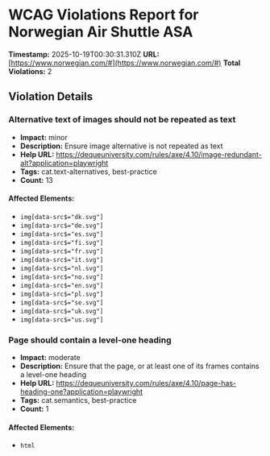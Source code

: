 # WCAG Violations Report for Norwegian Air Shuttle ASA

**Timestamp:** 2025-10-19T00:30:31.310Z
**URL:** [https://www.norwegian.com/#](https://www.norwegian.com/#)
**Total Violations:** 2

## Violation Details

### Alternative text of images should not be repeated as text

- **Impact:** minor
- **Description:** Ensure image alternative is not repeated as text
- **Help URL:** https://dequeuniversity.com/rules/axe/4.10/image-redundant-alt?application=playwright
- **Tags:** cat.text-alternatives, best-practice
- **Count:** 13

#### Affected Elements:

- `img[data-src$="dk.svg"]`
- `img[data-src$="de.svg"]`
- `img[data-src$="es.svg"]`
- `img[data-src$="fi.svg"]`
- `img[data-src$="fr.svg"]`
- `img[data-src$="it.svg"]`
- `img[data-src$="nl.svg"]`
- `img[data-src$="no.svg"]`
- `img[data-src$="en.svg"]`
- `img[data-src$="pl.svg"]`
- `img[data-src$="se.svg"]`
- `img[data-src$="uk.svg"]`
- `img[data-src$="us.svg"]`

### Page should contain a level-one heading

- **Impact:** moderate
- **Description:** Ensure that the page, or at least one of its frames contains a level-one heading
- **Help URL:** https://dequeuniversity.com/rules/axe/4.10/page-has-heading-one?application=playwright
- **Tags:** cat.semantics, best-practice
- **Count:** 1

#### Affected Elements:

- `html`
